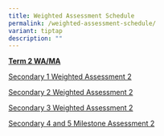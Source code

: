 ```yaml
---
title: Weighted Assessment Schedule
permalink: /weighted-assessment-schedule/
variant: tiptap
description: ""
---
```

<p><strong><u>Term 2 WA/MA</u></strong>
</p>
<p><a href="/files/Students/Term 2 WA Schedule/2025_Sec_1_WA2_Individual_Class_Schedule_FINAL.pdf" rel="noopener nofollow" target="_blank">Secondary 1 Weighted Assessment 2</a>
</p>
<p><a href="/files/Students/Term 2 WA Schedule/2025_Sec_2_WA2_Individual_Class_Schedule_FINAL.pdf" rel="noopener nofollow" target="_blank">Secondary 2 Weighted Assessment 2</a>
</p>
<p><a href="/files/Students/Term 2 WA Schedule/2025_Sec_3_WA2_Individual_Class_Schedule_FINAL.pdf" rel="noopener nofollow" target="_blank">Secondary 3 Weighted Assessment 2</a>
</p>
<p><a href="/files/Students/Term 2 WA Schedule/2025_Sec_4_5_MA2_Individual_Class_Schedule_FINAL.pdf" rel="noopener nofollow" target="_blank">Secondary 4 and 5 Milestone Assessment 2</a>
</p>